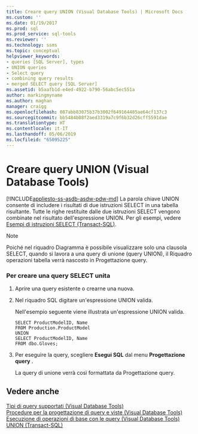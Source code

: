 ```yaml
---
title: Creare query UNION (Visual Database Tools) | Microsoft Docs
ms.custom: ''
ms.date: 01/19/2017
ms.prod: sql
ms.prod_service: sql-tools
ms.reviewer: ''
ms.technology: ssms
ms.topic: conceptual
helpviewer_keywords:
- queries [SQL Server], types
- UNION queries
- Select query
- combining query results
- merged SELECT query [SQL Server]
ms.assetid: b5aafb1d-e4ed-4922-b790-56abc5ec551a
author: markingmyname
ms.author: maghan
manager: craigg
ms.openlocfilehash: 087abb83075b37b3002f649164485ae64cf137c3
ms.sourcegitcommit: bb5484b08f2aed3319a7c9f6b32d26cff5591dae
ms.translationtype: HT
ms.contentlocale: it-IT
ms.lasthandoff: 05/06/2019
ms.locfileid: "65095225"
---
```

# <a name="create-union-queries-visual-database-tools"></a>Creare query UNION (Visual Database Tools)
[!INCLUDE[appliesto-ss-asdb-asdw-pdw-md](../../includes/appliesto-ss-asdb-asdw-pdw-md.md)]
La parola chiave UNION consente di includere i risultati di due istruzioni SELECT in una tabella risultante. Tutte le righe restituite dalle due istruzioni SELECT vengono combinate nel risultato dell'espressione UNION. Per gli esempi, vedere [Esempi di istruzioni SELECT (Transact-SQL)](https://msdn.microsoft.com/9b9caa3d-e7d0-42e1-b60b-a5572142186c).  
  
> [!NOTE]  
> Poiché nel riquadro Diagramma è possibile visualizzare solo una clausola SELECT, quando si lavora a una query di unione (query UNION), il Riquadro operazioni tabella verrà nascosto in Progettazione query.  
  
### <a name="to-create-a-merged-select-query"></a>Per creare una query SELECT unita  
  
1.  Aprire una query esistente o crearne una nuova.  
  
2.  Nel riquadro SQL digitare un'espressione UNION valida.  
  
    Nell'esempio seguente viene illustrata un'espressione UNION valida.  
  
    ```  
    SELECT ProductModelID, Name  
    FROM Production.ProductModel  
    UNION  
    SELECT ProductModelID, Name   
    FROM dbo.Gloves;  
    ```  
  
3.  Per eseguire la query, scegliere **Esegui SQL** dal menu **Progettazione query** .  
  
    La query di unione verrà così formattata da Progettazione query.  
  
## <a name="see-also"></a>Vedere anche  
[Tipi di query supportati (Visual Database Tools)](../../ssms/visual-db-tools/supported-query-types-visual-database-tools.md)  
[Procedure per la progettazione di query e viste (Visual Database Tools)](../../ssms/visual-db-tools/design-queries-and-views-how-to-topics-visual-database-tools.md)  
[Esecuzione di operazioni di base con le query (Visual Database Tools)](../../ssms/visual-db-tools/perform-basic-operations-with-queries-visual-database-tools.md)  
[UNION (Transact-SQL)](https://msdn.microsoft.com/607c296f-8a6a-49bc-975a-b8d0c0914df7)  
  
